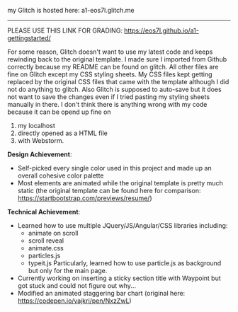 my Glitch is hosted here: a1-eos7l.glitch.me

---
PLEASE USE THIS LINK FOR GRADING:
https://eos7l.github.io/a1-gettingstarted/


For some reason, Glitch doesn't want to use my latest code and keeps rewinding back to the original template. I made sure I imported from Github correctly because my README can be found on glitch. All other files are fine on Glitch except my CSS styling sheets. My CSS files kept getting replaced by the original CSS files that came with the template although I did not do anything to glitch. Also Glitch is supposed to auto-save but it does not want to save the changes even if I tried pasting my styling sheets manually in there. I don't think there is anything wrong with my code because it can be opend up fine on 
1) my localhost 
2) directly opened as a HTML file 
3) with Webstorm. 




__Design Achievement__:
- Self-picked every single color used in this project and made up an overall cohesive color palette
- Most elements are animated while the original template is pretty much static (the original template can be found here for comparison: https://startbootstrap.com/previews/resume/)


__Technical Achievement__:
- Learned how to use multiple JQuery/JS/Angular/CSS libraries including: 
  - animate on scroll
  - scroll reveal
  - animate.css
  - particles.js
  - typeit.js 
  Particularly, learned how to use particle.js as background but only for the main page. 
- Currently working on inserting a sticky section title with Waypoint but got stuck and could not figure out why... 
- Modified an animated staggering bar chart (original here: https://codepen.io/vajkri/pen/NxzZwL)


